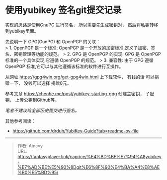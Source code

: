 # 使用yubikey 签名git提交记录


实现的思路是使用GnuPG 进行签名， 所以需要先生成密钥对， 然后将私钥转移到yubikey里面。  

先说明一下 GPG(GunPG) 和 OpenPGP 的关联：  
&gt; 1. OpenPGP 是一个标准: OpenPGP 是一个开放的加密标准,定义了加密、签名、密钥管理等功能的规范。
&gt; 2. GPG 是 OpenPGP 的实现: GPG 是 OpenPGP 标准的一个具体实现,它遵循 OpenPGP 的规范。
&gt; 3. 兼容性: 由于 GPG 遵循 OpenPGP 标准,它可以与其他遵循该标准的软件进行互操作。


从网址 https://gpg4win.org/get-gpg4win.html  上下载软件， 有钱的话 可以捐赠一下， 没钱可以选择 捐赠0元。 

参考文章 https://chenhe.me/post/yubikey-starting-gpg  创建主密钥， 子密钥， 上传公钥到Github等。 

*笔者不建议给全部历史提交进行签名。* 

其他参考阅读： 
- https://github.com/drduh/YubiKey-Guide?tab=readme-ov-file



---

> 作者: Aincvy  
> URL: https://fantasyplayer.link/caprice/%E4%BD%BF%E7%94%A8yubikey-%E7%AD%BE%E5%90%8Dgit%E6%8F%90%E4%BA%A4%E8%AE%B0%E5%BD%95/  

